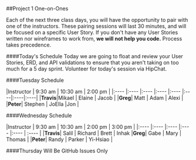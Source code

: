 ##Project 1 One-on-Ones

Each of the next three class days, you will have the opportunity to pair with one of the instructors. These pairing sessions will last 30 minutes, and will be focused on a specific User Story. If you don't have any User Stories written nor wireframes to work from, __we will not help you code.__ Process takes precedence.

####Today's Schedule
Today we are going to float and review your User Stories, ERD, and API validations to ensure that you aren't taking on too much for a 5 day sprint. Volunteer for today's session via HipChat.

####Tuesday Schedule

|Instructor | 9:30 am | 10:30 am | 2:00 pm |
|:----    |:----  |:----  |:----  |:---- |:----|:----|:----|
|__Travis__|Mikael | Elaine | Jacob |
|__Greg__| Matt | Adam | Alexi |
|__Peter__| Stephen | JoElla |Jon |

####Wednesday Schedule

|Instructor | 9:30 am | 10:30 am | 2:00 pm | 3:00 pm |
|:----    |:----  |:----  |:----  |:---- | :---- |
|__Travis__| Salil | Richard | Brett | Inhak
|__Greg__| Gabe | Mary | Thomas |
|__Peter__| Randy | Parker | Yi-Hsiao |

####Thursday Will Be GitHub Issues Only
